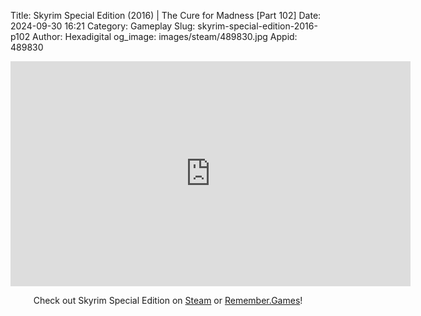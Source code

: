 Title: Skyrim Special Edition (2016) | The Cure for Madness [Part 102]
Date: 2024-09-30 16:21
Category: Gameplay
Slug: skyrim-special-edition-2016-p102
Author: Hexadigital
og_image: images/steam/489830.jpg
Appid: 489830

<center><iframe src="https://www.youtube.com/embed/luAsKyQIeL8?feature=oembed" allow="accelerometer; autoplay; encrypted-media; gyroscope; picture-in-picture" width="640" height="360" frameborder="0"></iframe>

Check out Skyrim Special Edition on [Steam](https://store.steampowered.com/app/489830/?curator_clanid=34633900) or [Remember.Games](https://remember.games/game/164/the-elder-scrolls-v-skyrim-special-edition/)!</center>